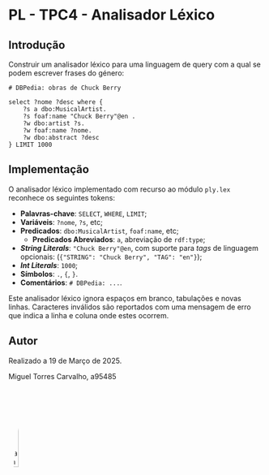 # PL - TPC4 - Analisador Léxico

## Introdução

Construir um analisador léxico para uma linguagem de query com a qual se podem
escrever frases do género:

```
# DBPedia: obras de Chuck Berry

select ?nome ?desc where {
    ?s a dbo:MusicalArtist.
    ?s foaf:name "Chuck Berry"@en .
    ?w dbo:artist ?s.
    ?w foaf:name ?nome.
    ?w dbo:abstract ?desc
} LIMIT 1000
```

## Implementação

O analisador léxico implementado com recurso ao módulo `ply.lex` reconhece os
seguintes tokens:

- **Palavras-chave**: `SELECT`, `WHERE`, `LIMIT`;
- **Variáveis**: `?nome`, `?s`, etc;
- **Predicados**: `dbo:MusicalArtist`, `foaf:name`, etc;
    - **Predicados Abreviados**: `a`, abreviação de `rdf:type`;
- ***String Literals***: `"Chuck Berry"@en`, com suporte para *tags* de linguagem
opcionais: (`{"STRING": "Chuck Berry", "TAG": "en"}`);
- ***Int Literals***: `1000`;
- **Símbolos**: `.`, `{`, `}`.
- **Comentários**: `# DBPedia: ...`.

Este analisador léxico ignora espaços em branco, tabulações e novas linhas.
Caracteres inválidos são reportados com uma mensagem de erro que indica a linha
e coluna onde estes ocorrem.

## Autor

Realizado a 19 de Março de 2025.

Miguel Torres Carvalho, a95485

<img alt="Miguel Carvalho" width="20%" style="border-radius: 50%" src="https://migueltc13.github.io/images/profile.webp" />
